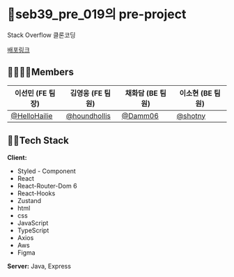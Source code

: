 
# 💫seb39_pre_019의 pre-project

Stack Overflow 클론코딩

[배포링크](http://seb39-pre-019-front.s3-website.ap-northeast-2.amazonaws.com/)


## 👨‍👩‍👧‍👦Members 
|이선민 (FE 팀장)   |김영웅 (FE 팀원)                  |채화담 (BE 팀원)               | 이소현 (BE 팀원)               |                  
|----------------|-------------------------------|-----------------------------|-----------------------------|
|[@HelloHailie](https://github.com/HelloHailie)        |[@houndhollis](https://github.com/houndhollis)           |[@Damm06](https://github.com/Damm06)          |[@shotny](https://github.com/shotny)        |



## 👩‍💻Tech Stack

**Client:** 
- Styled - Component
- React
- React-Router-Dom 6
- React-Hooks
- Zustand
- html
- css
- JavaScript
- TypeScript
- Axios
- Aws
- Figma

**Server:** Java, Express
